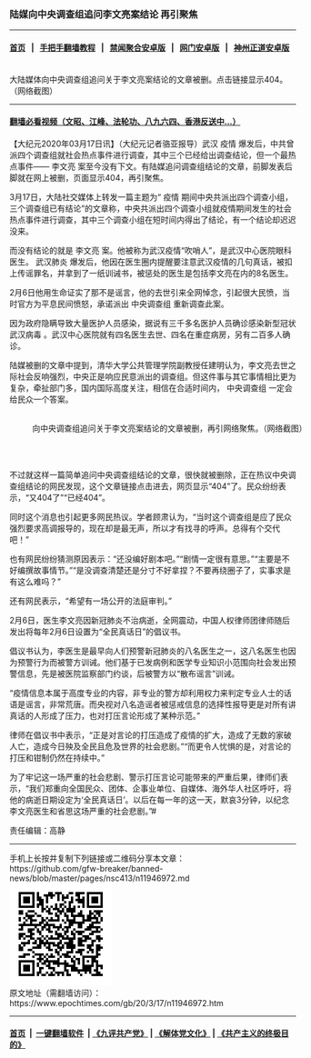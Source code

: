 ### 陆媒向中央调查组追问李文亮案结论 再引聚焦
------------------------

#### [首页](https://github.com/gfw-breaker/banned-news/blob/master/README.md) &nbsp;&nbsp;|&nbsp;&nbsp; [手把手翻墙教程](https://github.com/gfw-breaker/guides/wiki) &nbsp;&nbsp;|&nbsp;&nbsp; [禁闻聚合安卓版](https://github.com/gfw-breaker/bn-android) &nbsp;&nbsp;|&nbsp;&nbsp; [网门安卓版](https://github.com/oGate2/oGate) &nbsp;&nbsp;|&nbsp;&nbsp; [神州正道安卓版](https://github.com/SzzdOgate/update) 



<div><img alt="" class="aligncenter wp-post-image" src="https://i.epochtimes.com/assets/uploads/2020/03/Screen-Shot-2020-03-17-at-9.02.39-am-600x400.png"/>
<div class="red16 caption">
 大陆媒体向中央调查组追问关于李文亮案结论的文章被删。点击链接显示404。（网络截图）
</div>
</div><hr/>

#### [翻墙必看视频（文昭、江峰、法轮功、八九六四、香港反送中...）](https://github.com/gfw-breaker/banned-news/blob/master/pages/link3.md)

<div><p>
 【大纪元2020年03月17日讯】（大纪元记者骆亚报导）武汉
 <ok href="https://www.epochtimes.com/gb/tag/%E7%96%AB%E6%83%85.html">
  疫情
 </ok>
 爆发后，中共曾派四个调查组就社会热点事件进行调查，其中三个已经给出调查结论，但一个最热点事件——
 <ok href="https://www.epochtimes.com/gb/tag/%E6%9D%8E%E6%96%87%E4%BA%AE.html">
  李文亮
 </ok>
 案至今没有下文。有陆媒追问调查组结论的文章，前脚发表后脚就在网上被删，页面显示404，再引聚焦。
</p>
<p>
 3月17日，大陆社交媒体上转发一篇主题为“
 <ok href="https://www.epochtimes.com/gb/tag/%E7%96%AB%E6%83%85.html">
  疫情
 </ok>
 期间中央共派出四个调查小组，三个调查组已有结论”的文章称，中央共派出四个调查小组就疫情期间发生的社会热点事件进行调查，其中三个调查小组在短时间内得出了结论，有一个结论却迟迟没来。
</p>
<p>
 而没有结论的就是
 <ok href="https://www.epochtimes.com/gb/tag/%E6%9D%8E%E6%96%87%E4%BA%AE.html">
  李文亮
 </ok>
 案。他被称为武汉疫情“吹哨人”，是武汉中心医院眼科医生。
 <ok href="https://www.epochtimes.com/gb/tag/%E6%AD%A6%E6%B1%89%E8%82%BA%E7%82%8E.html">
  武汉肺炎
 </ok>
 爆发后，他因在医生圈内提醒要注意武汉疫情的几句真话，被扣上传谣罪名，并拿到了一纸训诫书，被惩处的医生是包括李文亮在内的8名医生。
</p>
<p>
 2月6日他用生命证实了那不是谣言，他的去世引来全网悼念，引起很大民愤，当时官方为平息民间愤怒，承诺派出
 <ok href="https://www.epochtimes.com/gb/tag/%E4%B8%AD%E5%A4%AE%E8%B0%83%E6%9F%A5%E7%BB%84.html">
  中央调查组
 </ok>
 重新调查此案。
</p>
<p>
 因为政府隐瞒导致大量医护人员感染，据说有三千多名医护人员确诊感染新型冠状
 <ok href="https://www.epochtimes.com/gb/tag/%E6%AD%A6%E6%B1%89%E7%97%85%E6%AF%92.html">
  武汉病毒
 </ok>
 。武汉中心医院就有四名医生去世、四名在重症病房，另有二百多人确诊。
</p>
<p>
 陆媒被删的文章中提到，清华大学公共管理学院副教授任建明认为，李文亮去世之际社会反响强烈，中央正是响应民意派出的调查组。但这件事与其它事情相比更为复杂，牵扯部门多，国内国际高度关注，相信在合适时间内，
 <ok href="https://www.epochtimes.com/gb/tag/%E4%B8%AD%E5%A4%AE%E8%B0%83%E6%9F%A5%E7%BB%84.html">
  中央调查组
 </ok>
 一定会给民众一个答案。
</p>
<figure class="wp-caption aligncenter" id="attachment_11947195" style="width: 505px">
 <ok href="http://i.epochtimes.com/assets/uploads/2020/03/Screen-Shot-2020-03-17-at-9.02.58-am.png">
  <img alt="" class="wp-image-11947195" src="http://i.epochtimes.com/assets/uploads/2020/03/Screen-Shot-2020-03-17-at-9.02.58-am.png"/>
 </ok>
 <br/><figcaption class="wp-caption-text">
  向中央调查组追问关于李文亮案结论的文章被删，再引网络聚焦。（网络截图）
 </figcaption><br/>
</figure><br/>
<p>
 不过就这样一篇简单追问中央调查组结论的文章，很快就被删除，正在热议中央调查组结论的网民发现，这个文章链接点击进去，网页显示“404”了。民众纷纷表示，“又404了”“已经404”。
</p>
<p>
 同时这个消息也引起更多网民热议。学者顾肃认为，“当时这个调查组是应了民众强烈要求高调报导的，现在却是最无声，所以才有找寻的呼声。总得有个交代吧！”
</p>
<p>
 也有网民纷纷猜测原因表示：“还没编好剧本吧。”“剧情一定很有意思。”“主要是不好编撰故事情节。”“是没调查清楚还是分寸不好拿捏？不要再绕圈子了，实事求是有这么难吗？”
</p>
<p>
 还有网民表示，“希望有一场公开的法庭审判。”
</p>
<p>
 2月6日，医生李文亮因新冠肺炎不治病逝，全网震动，中国人权律师团律师随后发出将每年2月6日设置为“全民真话日”的倡议书。
</p>
<p>
 倡议书认为，李医生是最早向人们预警新冠肺炎的八名医生之一，这八名医生也因为预警行为而被警方训诫。他们基于已发病例和医学专业知识小范围向社会发出预警信息，先是被医院监察部门约谈，后被警方以“散布谣言”训诫。
</p>
<p>
 “疫情信息本属于高度专业的内容，非专业的警方却利用权力来判定专业人士的话语是谣言，非常荒唐。而央视对八名造谣者被惩戒信息的选择性报导更是对所有讲真话的人形成了压力，也对打压言论形成了某种示范。”
</p>
<p>
 律师在倡议书中表示，“正是对言论的打压造成了疫情的扩大，造成了无数的家破人亡，造成今日殃及全民且危及世界的社会悲剧。”“而更令人忧惧的是，对言论的打压和钳制仍然在持续中。”
</p>
<p>
 为了牢记这一场严重的社会悲剧、警示打压言论可能带来的严重后果，律师们表示，“我们郑重向全国民众、团体、企事业单位、自媒体、海外华人社区呼吁，将他的病逝日期设定为‘全民真话日’。以后在每一年的这一天，默哀3分钟，以纪念李文亮医生和省思这场严重的社会悲剧。”#
</p>
<p>
 责任编辑：高静
</p>
</div>
<hr/>
手机上长按并复制下列链接或二维码分享本文章：<br/>
https://github.com/gfw-breaker/banned-news/blob/master/pages/nsc413/n11946972.md <br/>
<a href='https://github.com/gfw-breaker/banned-news/blob/master/pages/nsc413/n11946972.md'><img src='https://github.com/gfw-breaker/banned-news/blob/master/pages/nsc413/n11946972.md.png'/></a> <br/>
原文地址（需翻墙访问）：https://www.epochtimes.com/gb/20/3/17/n11946972.htm


------------------------
#### [首页](https://github.com/gfw-breaker/banned-news/blob/master/README.md) &nbsp;|&nbsp; [一键翻墙软件](https://github.com/gfw-breaker/nogfw/blob/master/README.md) &nbsp;| [《九评共产党》](https://github.com/gfw-breaker/9ping.md/blob/master/README.md#九评之一评共产党是什么) | [《解体党文化》](https://github.com/gfw-breaker/jtdwh.md/blob/master/README.md) | [《共产主义的终极目的》](https://github.com/gfw-breaker/gczydzjmd.md/blob/master/README.md)


<img src='http://gfw-breaker.win/banned-news/pages/nsc413/n11946972.md' width='0px' height='0px'/>